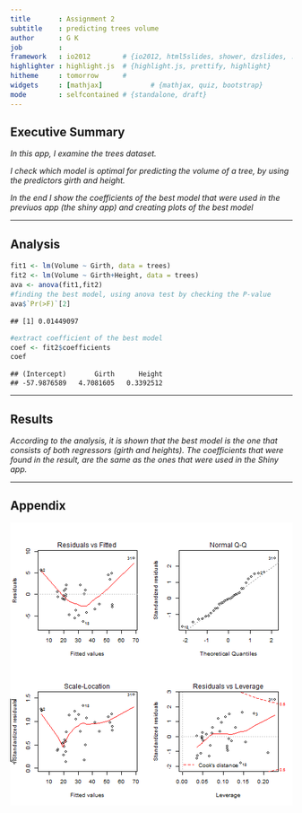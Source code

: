 ```yaml
---
title       : Assignment 2
subtitle    : predicting trees volume
author      : G K
job         : 
framework   : io2012        # {io2012, html5slides, shower, dzslides, ...}
highlighter : highlight.js  # {highlight.js, prettify, highlight}
hitheme     : tomorrow      # 
widgets     : [mathjax]            # {mathjax, quiz, bootstrap}
mode        : selfcontained # {standalone, draft}
---
```



## Executive Summary


*In this app, I examine the trees dataset.*


*I check which model is optimal for predicting the volume of a tree, by using the predictors girth and height.*


*In the end I show the coefficients of the best model that were used in the previuos app (the shiny app) and creating plots of the best model*


--- 


## Analysis

```r
fit1 <- lm(Volume ~ Girth, data = trees)
fit2 <- lm(Volume ~ Girth+Height, data = trees)
ava <- anova(fit1,fit2)
#finding the best model, using anova test by checking the P-value
ava$`Pr(>F)`[2]
```

```
## [1] 0.01449097
```

```r
#extract coefficient of the best model
coef <- fit2$coefficients
coef
```

```
## (Intercept)       Girth      Height 
## -57.9876589   4.7081605   0.3392512
```


---


## Results


*According to the analysis, it is shown that the best model is the one that consists of both regressors (girth and heights). The coefficients that were found in the result, are the same as the ones that were used in the Shiny app.*


---


## Appendix
![plot of chunk unnamed-chunk-2](assets/fig/unnamed-chunk-2-1.png) 
